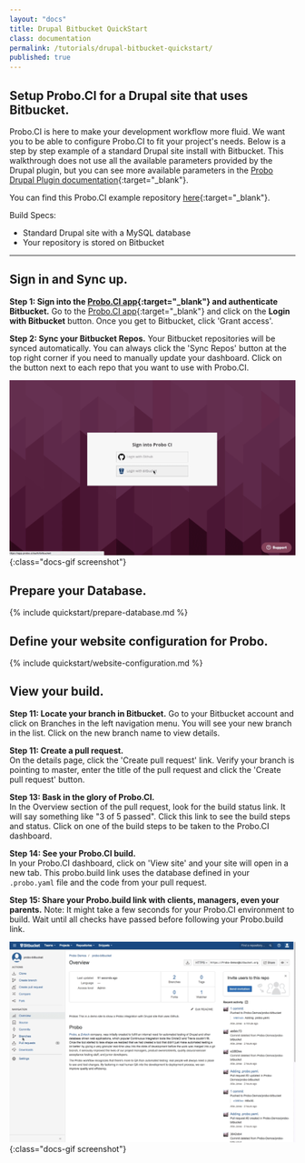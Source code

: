 ```yaml
---
layout: "docs"
title: Drupal Bitbucket QuickStart
class: documentation
permalink: /tutorials/drupal-bitbucket-quickstart/
published: true
---
```


## Setup Probo.CI for a Drupal site that uses Bitbucket.
Probo.CI is here to make your development workflow more fluid. We want you to be able to configure Probo.CI to fit your project's needs. Below is a step by step example of a standard Drupal site install with Bitbucket. This walkthrough does not use all the available parameters provided by the Drupal plugin, but you can see more available parameters in the [Probo Drupal Plugin documentation](/plugins/drupal-plugin/ "Probo Drupal Plugin Documentation"){:target="\_blank"}.

You can find this Probo.CI example repository [here](https://bitbucket.org/Probo-Demos/probo-example-drupal7){:target="\_blank"}.

Build Specs:

* Standard Drupal site with a MySQL database
* Your repository is stored on Bitbucket

----


## Sign in and Sync up.
**Step 1: Sign into the [Probo.CI app](https://app.probo.ci/){:target="_blank"} and authenticate Bitbucket.**
Go to the [Probo.CI app](https://app.probo.ci/){:target="\_blank"} and click on the **Login with Bitbucket** button. Once you get to Bitbucket, click 'Grant access'.

**Step 2: Sync your Bitbucket Repos.**
Your Bitbucket repositories will be synced automatically. You can always click the 'Sync Repos' button at the top right corner if you need to manually update your dashboard.  Click on the button next to each repo that you want to use with Probo.CI.

![Authenticate GIF](/images/bitbucketauth.gif){:class="docs-gif screenshot"}

## Prepare your Database.
{% include quickstart/prepare-database.md %}

## Define your website configuration for Probo.
{% include quickstart/website-configuration.md %}

## View your build.
**Step 11: Locate your branch in Bitbucket.**
Go to your Bitbucket account and click on Branches in the left navigation menu. You will see your new branch in the list. Click on the new branch name to view details.

**Step 11: Create a pull request.**  
On the details page, click the 'Create pull request' link. Verify your branch is pointing to master, enter the title of the pull request and click the 'Create pull request' button.    

**Step 13: Bask in the glory of Probo.CI.**  
In the Overview section of the pull request, look for the build status link. It will say something like "3 of 5 passed". Click this link to see the build steps and status. Click on one of the build steps to be taken to the Probo.CI dashboard.

**Step 14: See your Probo.CI build.**  
In your Probo.CI dashboard, click on 'View site' and your site will open in a new tab. This probo.build link uses the database defined in your `.probo.yaml` file and the code from your pull request.

**Step 15: Share your Probo.build link with clients, managers, even your parents.**
Note: It might take a few seconds for your Probo.CI environment to build. Wait until all checks have passed before following your Probo.build link.  

![Probo.CI Bitbucket build Gif](/images/bitbucketpullrequest.gif){:class="docs-gif screenshot"}
